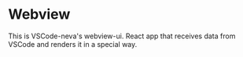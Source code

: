 # Webview

This is VSCode-neva's webview-ui. React app that receives data from VSCode and renders it in a special way.
